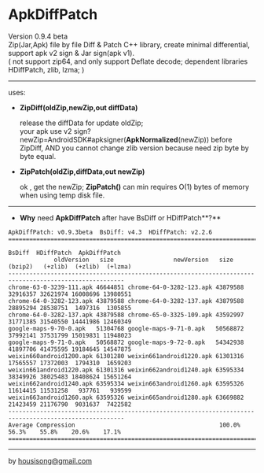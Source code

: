 **ApkDiffPatch**
================
Version 0.9.4 beta   
Zip(Jar,Apk) file by file Diff & Patch C++ library, create minimal differential, support apk v2 sign & Jar sign(apk v1).    
( not support zip64, and only support Deflate decode; dependent libraries HDiffPatch, zlib, lzma; )   

---
uses:

*  **ZipDiff(oldZip,newZip,out diffData)**
   
   release the diffData for update oldZip;    
   your apk use v2 sign? newZip=AndroidSDK#apksigner(**ApkNormalized**(newZip)) before ZipDiff, AND you cannot change zlib version because need zip byte by byte equal.   
   
*  **ZipPatch(oldZip,diffData,out newZip)**
  
   ok , get the newZip; 
   **ZipPatch()** can min requires O(1) bytes of memory when using temp disk file.
   
---
*  **Why** need **ApkDiffPatch** after have BsDiff or HDiffPatch**?**
```
ApkDiffPatch: v0.9.3beta  BsDiff: v4.3  HDiffPatch: v2.2.6
=======================================================================================================
                                                                    BsDiff  HDiffPatch  ApkDiffPatch
             oldVersion   size                 newVersion   size    (bzip2)   (+zlib)  (+zlib)  (+lzma)
-------------------------------------------------------------------------------------------------------
chrome-63-0-3239-111.apk 46644851 chrome-64-0-3282-123.apk 43879588 32916357 32621974 16008696 13980551
chrome-64-0-3282-123.apk 43879588 chrome-64-0-3282-137.apk 43879588 28895294 28538751  1497316  1305855
chrome-64-0-3282-137.apk 43879588 chrome-65-0-3325-109.apk 43592997 31771385 31540550 14441986 12460349
google-maps-9-70-0.apk   51304768 google-maps-9-71-0.apk   50568872 37992141 37531799 15019831 11948023
google-maps-9-71-0.apk   50568872 google-maps-9-72-0.apk   54342938 41897706 41475595 19184645 14547875
weixin660android1200.apk 61301280 weixin661android1220.apk 61301316 17565557 17372003  1794310  1659203
weixin661android1220.apk 61301316 weixin662android1240.apk 63595334 38349926 38025483 18408624 15651264
weixin662android1240.apk 63595334 weixin663android1260.apk 63595326 11614415 11531258   937761   939599
weixin663android1260.apk 63595326 weixin665android1280.apk 63669882 21423459 21176790  9031637  7422582
-------------------------------------------------------------------------------------------------------
Average Compression                                         100.0%    56.3%    55.8%    20.6%    17.1%
=======================================================================================================
```
   
---
by housisong@gmail.com  

